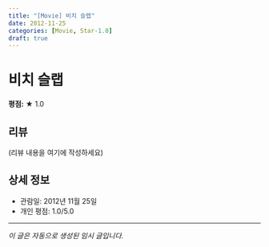 ```yaml
---
title: "[Movie] 비치 슬랩"
date: 2012-11-25
categories: [Movie, Star-1.0]
draft: true
---
```


# 비치 슬랩

**평점:** ★ 1.0

## 리뷰

(리뷰 내용을 여기에 작성하세요)

## 상세 정보

- 관람일: 2012년 11월 25일
- 개인 평점: 1.0/5.0

---

*이 글은 자동으로 생성된 임시 글입니다.*
